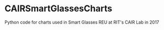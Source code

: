 # CAIRSmartGlassesCharts
Python code for charts used in Smart Glasses REU at RIT's CAIR Lab in 2017
